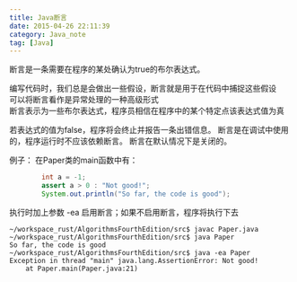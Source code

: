 ```yaml
---
title: Java断言
date: 2015-04-26 22:11:39
category: Java_note
tag: [Java]
---
```

断言是一条需要在程序的某处确认为true的布尔表达式。

编写代码时，我们总是会做出一些假设，断言就是用于在代码中捕捉这些假设  
可以将断言看作是异常处理的一种高级形式  
断言表示为一些布尔表达式，程序员相信在程序中的某个特定点该表达式值为真

若表达式的值为false，程序将会终止并报告一条出错信息。
断言是在调试中使用的，程序运行时不应该依赖断言。
断言在默认情况下是关闭的。

例子：
在Paper类的main函数中有：
```java
        int a = -1;
        assert a > 0 : "Not good!";
        System.out.println("So far, the code is good");
```
执行时加上参数 -ea 启用断言；如果不启用断言，程序将执行下去

```
~/workspace_rust/AlgorithmsFourthEdition/src$ javac Paper.java
~/workspace_rust/AlgorithmsFourthEdition/src$ java Paper
So far, the code is good
~/workspace_rust/AlgorithmsFourthEdition/src$ java -ea Paper
Exception in thread "main" java.lang.AssertionError: Not good!
	at Paper.main(Paper.java:21)
```
